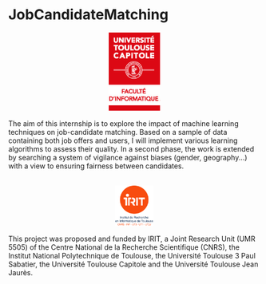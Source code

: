 # JobCandidateMatching
<p align="center">
  <img src="https://github.com/gonzalodom11/JobCandidateMatching/blob/main/images/utcapitole1.png">
</p>
The aim of this internship is to explore the impact of machine learning techniques on job-candidate matching. Based on a sample of data containing both job offers and users, I will implement various learning algorithms to assess their quality. In a second phase, the work is extended by searching a system of vigilance against biases (gender, geography...) with a view to ensuring fairness between candidates.
<br><br>
<p align="center">
  <img src="https://github.com/gonzalodom11/JobCandidateMatching/blob/main/images/Logo_IRIT_2018.png" width="15%">
</p>

This project was proposed and funded by IRIT, a Joint Research Unit (UMR 5505) of the Centre National de la Recherche Scientifique (CNRS), the Institut National Polytechnique de Toulouse, the Université Toulouse 3 Paul Sabatier, the Université Toulouse Capitole and the Université Toulouse Jean Jaurès.
